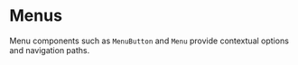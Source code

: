 # Menus

Menu components such as `MenuButton` and `Menu` provide contextual options and navigation paths.

